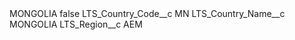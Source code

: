 <?xml version="1.0" encoding="UTF-8"?>
<CustomMetadata xmlns="http://soap.sforce.com/2006/04/metadata" xmlns:xsi="http://www.w3.org/2001/XMLSchema-instance" xmlns:xsd="http://www.w3.org/2001/XMLSchema">
    <label>MONGOLIA</label>
    <protected>false</protected>
    <values>
        <field>LTS_Country_Code__c</field>
        <value xsi:type="xsd:string">MN</value>
    </values>
    <values>
        <field>LTS_Country_Name__c</field>
        <value xsi:type="xsd:string">MONGOLIA</value>
    </values>
    <values>
        <field>LTS_Region__c</field>
        <value xsi:type="xsd:string">AEM</value>
    </values>
</CustomMetadata>
